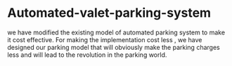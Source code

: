 # Automated-valet-parking-system
 we have modified the existing model of automated parking system to make it cost effective. For making the implementation cost less , we have designed our parking model that will obviously make the parking charges less and will lead to the revolution in the parking world.
